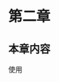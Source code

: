 # 第二章

## **本章内容**

使用<script> 元素
行内脚本与外部脚本的比较
文档模式对JavaScript有什么影响
确保JavaScript不可用时的用户体验

## **可能出现的面试题:**

谈谈js标签的属性?
谈谈js脚本几种加载模式?
谈谈html的文档模式?
js脚本会不会阻塞页面渲染?
前端性能优化,关于脚本大小和SPDY/HTTP2的关系
浏览器不支持js怎么处理?

## 知识点

1. “<script>”元素是网景公司创造的,最早在Navigator2中实现的,后来被加入到HTML规范中ECMAscript是一种规范,符合这种规范的语言就可以用ECMAscript来称呼,如JavaScript

2. script标签上的属性：

   1. **async** ：可选。表示应该立即开始下载脚本，但不能阻止其他页面
      动作，比如下载资源或等待其他脚本加载。只对外部脚本文件有
      效。**不保证按出现次序执行**。
   2. **charset** ：可选。使用src 属性指定的代码字符集。这个属性很少
      使用，因为大多数浏览器不在乎它的值。
   3. **crossorigin** ：可选。配置相关请求的CORS（跨源资源共享）设
      置。默认不使用CORS。crossorigin=“anonymous” 配置文件请
      求不必设置凭据标志。crossorigin=“use-credentials” 设置凭
      据标志，意味着出站请求会包含凭据。
   4. **defer** ：可选。表示脚本可以延迟到文档完全被解析和显示之后再
      执行， **可保证按出现次序执行**。只对外部脚本文件有效。在IE7及更早的版本中，对行内脚
      本也可以指定这个属性。
   5. **integrity** ：可选。允许比对接收到的资源和指定的加密签名以验
      证子资源完整性（SRI，Subresource Integrity）。如果接收到的资源
      的签名与这个属性指定的签名不匹配，则页面会报错，脚本不会执
      行。这个属性可以用于确保内容分发网络（CDN，Content Delivery
      Network）不会提供恶意内容。
   6. **language** ：废弃。最初用于表示代码块中的脚本语言
      （如"JavaScript" 、“JavaScript 1.2” 或"VBScript" ）。大
      多数浏览器都会忽略这个属性，不应该再使用它。
   7. **src** ：可选。表示包含要执行的代码的外部文件。
   8. **type** ：可选。代替language ，表示代码块中脚本语言的内容类型
      （也称MIME类型）。按照惯例，这个值始终都
      是"text/javascript" ，尽管"text/javascript"
      和"text/ecmascript" 都已经废弃了。JavaScript文件的MIME类
      型通常是"application/x-javascript" ，不过给type属性这个
      值有可能导致脚本被忽略。在非IE的浏览器中有效的其他值还
      有"application/javascript" 和"application/ecmascript"
      。如果这个值是module ，则代码会被当成ES6模块，而且只有这
      时候代码中才能出现import 和export 关键字。

3. 在`<script>` 元素中的代码被计算完成之前，页面的其余内容不会被加
   载，也不会被显示

4. 代码中不能出现字符串`</script>`

   用"\“来转义”/"让浏览器不当成标签解析.

   ```html
   <script>
   	function sayScript() {
           console.log("<\/script>")
       }
   </script>
   ```

   

5. 用src属性引入外部文件: `<script src="examole.js"></script>`

   与行内JavaScript一样，在解释外部JavaScript文件时，页面也会阻塞。

6. 在XHTML文档中，可以忽略结束标签：`<script src="examole.js"/>`

   以上语法不能在HTML文件中使用，因为它是无效的HTML，有些浏览
   器不能正常处理，比如IE

7. 使用了src 属性的 标签中再包含其他JavaScript代码。如果两者都提供的话，
   则浏览器只会下载并执行脚本文件，从而忽略行内代码。

8. 按照惯例，外部JavaScript文件的扩展名是.js。这不是必需的，因为浏览器不会检查所包含JavaScript文件的扩展名。这就为使用服务器端脚本语言动态生成JavaScript代码，或者在浏览器中将JavaScript扩展语言（如TypeScript，或React的JSX）转译为JavaScript提供了可能性。不过要注意，服务器经常会根据文件扩展来确定响应的正确MIME类型。如果不打算使用.js扩展名，一定要确保服务器能返回正确的MIME类型。

   ```
   MIME(Multipurpose Internet Mail Extensions)多用途互联网邮件扩展类型。是设定某种扩展名的文件用一种应用程序来打开的方式类型，当该扩展名文件被访问的时候，浏览器会自动使用指定应用程序来打开。多用于指定一些客户端自定义的文件名，以及一些媒体文件打开方式。
   ```

9. 浏览器在解析js资源时，会向src 属性指定的路径发送一个GET 请
   求，以取得相应资源。这个初始的请求不受浏览器同源策略限制，但返回并被执行的JavaScript则受限制。当然，这个请求仍然受父页面HTTP/HTTPS协议的限制。来自外部域的代码会被当成加载它的页面的一部分来加载和解释。这个能力可以让我们通过不同的域分发JavaScript。

10. 可以使用 defer 属性把脚本推迟到文档渲染完毕后再执行。推迟的脚本原则上按照它们被列出

    的次序执行。

11. 对不推迟执行的脚本，浏览器必须解释完位于<script>元素中的代码，然后才能继续渲染页面

    的剩余部分。为此，通常应该把<script>元素放到页面末尾，介于主内容之后及</body>标签

    之前。

12. 通过使用<noscript>元素，可以指定在浏览器不支持脚本时显示的内容。如果浏览器支持并启

    用脚本，则<noscript>元素中的任何内容都不会被渲染。

## 总结:

这章主要介绍了HTML中的<script>标签，以及其内部属性的介绍，并给出使用标签的最佳实践，使用defer 让其资源先加载，而不阻塞文档渲染